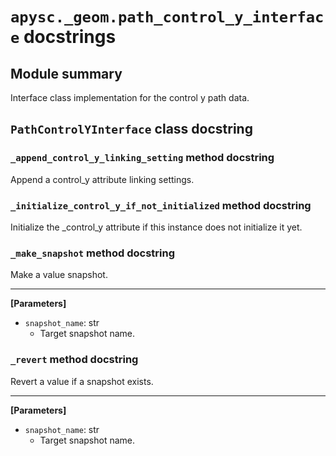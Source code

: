 # `apysc._geom.path_control_y_interface` docstrings

## Module summary

Interface class implementation for the control y path data.

## `PathControlYInterface` class docstring

### `_append_control_y_linking_setting` method docstring

Append a control_y attribute linking settings.

### `_initialize_control_y_if_not_initialized` method docstring

Initialize the _control_y attribute if this instance does not initialize it yet.

### `_make_snapshot` method docstring

Make a value snapshot.<hr>

**[Parameters]**

- `snapshot_name`: str
  - Target snapshot name.

### `_revert` method docstring

Revert a value if a snapshot exists.<hr>

**[Parameters]**

- `snapshot_name`: str
  - Target snapshot name.